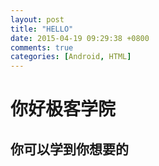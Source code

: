 ```yaml
---
layout: post
title: "HELLO"
date: 2015-04-19 09:29:38 +0800
comments: true
categories: [Android, HTML]
---
```


# 你好极客学院
## 你可以学到你想要的